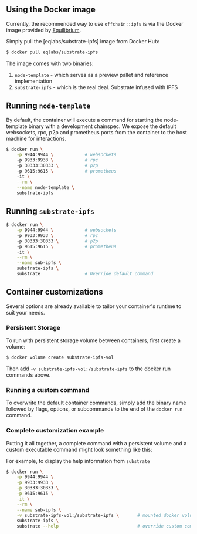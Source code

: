 ## Using the Docker image

Currently, the recommended way to use `offchain::ipfs` is via the Docker image provided by
[Equilibrium](https://equilibrium.co).

Simply pull the [eqlabs/substrate-ipfs] image from Docker Hub:

```bash
$ docker pull eqlabs/substrate-ipfs
```

The image comes with two binaries:

1. `node-template` - which serves as a preview pallet and reference implementation
2. `substrate-ipfs` - which is the real deal. Substrate infused with IPFS

## Running `node-template`

By default, the container will execute a command for starting the node-template binary with a
development chainspec. We expose the default websockets, rpc, p2p and prometheus ports from the
container to the host machine for interactions.

```bash
$ docker run \
    -p 9944:9944 \            # websockets
    -p 9933:9933 \            # rpc
    -p 30333:30333 \          # p2p
    -p 9615:9615 \            # prometheus
    -it \
    --rm \
    --name node-template \
    substrate-ipfs
```


## Running `substrate-ipfs`

```bash
$ docker run \
    -p 9944:9944 \            # websockets
    -p 9933:9933 \            # rpc
    -p 30333:30333 \          # p2p
    -p 9615:9615 \            # prometheus
    -it \
    --rm \
    --name sub-ipfs \
    substrate-ipfs \
    substrate                 # Override default command
```

## Container customizations

Several options are already available to tailor your container's runtime to suit your needs.

### Persistent Storage

To run with persistent storage volume between containers, first create a volume:

```bash
$ docker volume create substrate-ipfs-vol
```

Then add `-v substrate-ipfs-vol:/substrate-ipfs` to the docker run commands above.


### Running a custom command

To overwrite the default container commands, simply add the binary name followed by
flags, options, or subcommands to the end of the `docker run` command.

### Complete customization example

Putting it all together, a complete command with a persistent volume and a custom
executable command might look something like this:

For example, to display the help information from `substrate`

```bash
$ docker run \
    -p 9944:9944 \
    -p 9933:9933 \
    -p 30333:30333 \
    -p 9615:9615 \
    -it \
    --rm \
    --name sub-ipfs \
    -v substrate-ipfs-vol:/substrate-ipfs \       # mounted docker volume
    substrate-ipfs \
    substrate --help                              # override custom command
```

